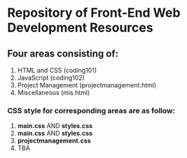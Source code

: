 
# Repository of Front-End Web Development Resources

## Four areas consisting of:
1. HTML and CSS (coding101)
2. JavaScript (coding102)
3. Project Management (projectmanagement.html)
4. Miscellaneous (mis.html)

### CSS style for corresponding areas are as follow:
1. **main.css** AND **styles.css**
2. **main.css** AND **styles.css**
3. **projectmanagement.css**
4. TBA



